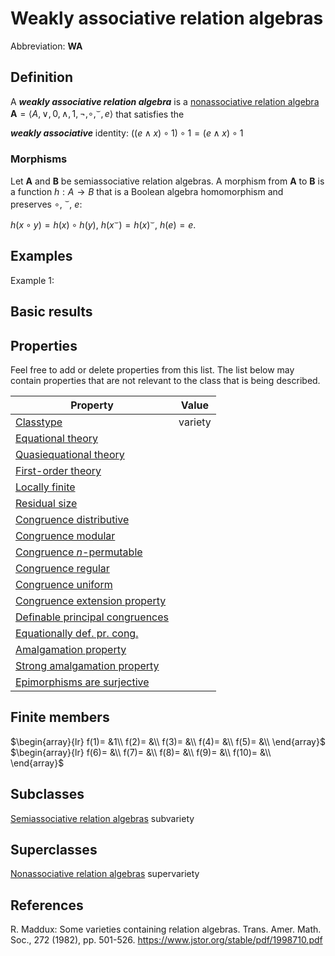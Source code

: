 # Weakly associative relation algebras

Abbreviation: **WA**

## Definition
A ***weakly associative relation algebra*** is a [nonassociative relation algebra](nonassociative_relation_algebras.md) $\mathbf{A}=\langle A,\vee,0,\wedge,1,\neg,\circ,^{\smile},e\rangle$ that satisfies the 

***weakly associative*** identity: $((e\wedge x)\circ 1)\circ 1=(e\wedge x)\circ 1$

### Morphisms
Let $\mathbf{A}$ and $\mathbf{B}$ be semiassociative relation algebras. A morphism from $\mathbf{A}$ to $\mathbf{B}$ is a function $h:A\rightarrow B$ that is a Boolean algebra homomorphism and preserves $\circ$, $^{\smile}$, $e$:

$h(x\circ y)=h(x)\circ h(y)$, $h(x^{\smile})=h(x)^{\smile}$, $h(e)=e$.

## Examples
Example 1: 

## Basic results


## Properties
Feel free to add or delete properties from this list. The list below may contain properties that are not relevant to the class that is being described.



|Property|Value|
|---|---|
|[Classtype](classtype.md)                        |variety|
|[Equational theory](equational_theory.md)                | |
|[Quasiequational theory](quasiequational_theory.md)           | |
|[First-order theory](first-order_theory.md)               | |
|[Locally finite](locally_finite.md)                   | |
|[Residual size](residual_size.md)                    | |
|[Congruence distributive](congruence_distributive.md)          | |
|[Congruence modular](congruence_modular.md)               | |
|[Congruence $n$-permutable](congruence_$n$-permutable.md)        | |
|[Congruence regular](congruence_regular.md)               | |
|[Congruence uniform](congruence_uniform.md)               | |
|[Congruence extension property](congruence_extension_property.md)    | |
|[Definable principal congruences](definable_principal_congruences.md)  | |
|[Equationally def. pr. cong.](equationally_def._pr._cong..md)      | |
|[Amalgamation property](amalgamation_property.md)            | |
|[Strong amalgamation property](strong_amalgamation_property.md)     | |
|[Epimorphisms are surjective](epimorphisms_are_surjective.md)      | |

## Finite members

$\begin{array}{lr}
  f(1)= &1\\
  f(2)= &\\
  f(3)= &\\
  f(4)= &\\
  f(5)= &\\
\end{array}$     
$\begin{array}{lr}
  f(6)= &\\
  f(7)= &\\
  f(8)= &\\
  f(9)= &\\
  f(10)= &\\
\end{array}$


## Subclasses
  [Semiassociative relation algebras](semiassociative_relation_algebras.md) subvariety



## Superclasses
  [Nonassociative relation algebras](nonassociative_relation_algebras.md) supervariety


## References

R. Maddux: Some varieties containing relation algebras. Trans. Amer. Math. Soc., 272 (1982), pp. 501-526. https://www.jstor.org/stable/pdf/1998710.pdf


